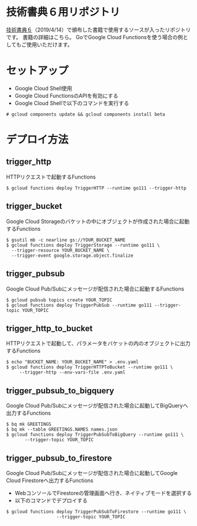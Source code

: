# 技術書典６用リポジトリ
[技術書典６](https://techbookfest.org/event/tbf06)（2019/4/14）で頒布した書籍で使用するソースが入ったリポジトリです。
書籍の詳細はこちら。
GoでGoogle Cloud Functionsを使う場合の例としてもご使用いただけます。

# セットアップ
- Google Cloud Shell使用
- Google Cloud FunctionsのAPIを有効にする
- Google Cloud Shellで以下のコマンドを実行する

```shell
# gcloud components update && gcloud components install beta
```


# デプロイ方法
## trigger_http
HTTPリクエストで起動するFunctions
```shell
$ gcloud functions deploy TriggerHTTP --runtime go111 --trigger-http
```

## trigger_bucket
Google Cloud Storageのバケットの中にオブジェクトが作成された場合に起動するFunctions

```shell
$ gsutil mb -c nearline gs://YOUR_BUCKET_NAME
$ gcloud functions deploy TriggerStorage --runtime go111 \
  --trigger-resource YOUR_BUCKET_NAME \ 
  --trigger-event google.storage.object.finalize
```

## trigger_pubsub
Google Cloud Pub/Subにメッセージが配信された場合に起動するFunctions

```shell
$ gcloud pubsub topics create YOUR_TOPIC
$ gcloud functions deploy TriggerPubSub --runtime go111 --trigger-topic YOUR_TOPIC
```


## trigger_http_to_bucket
HTTPリクエストで起動して、パラメータをバケットの内のオブジェクトに出力するFunctions

```shell
$ echo "BUCKET_NAME: YOUR_BUCKET_NAME" > .env.yaml
$ gcloud functions deploy TriggerHTTPToBucket --runtime go111 \
     --trigger-http --env-vars-file .env.yaml
```

## trigger_pubsub_to_bigquery  
Google Cloud Pub/Subにメッセージが配信された場合に起動してBigQueryへ出力するFunctions

```shell
$ bq mk GREETINGS
$ bq mk --table GREETINGS.NAMES names.json
$ gcloud functions deploy TriggerPubSubToBigQuery --runtime go111 \
       --trigger-topic YOUR_TOPIC
```

## trigger_pubsub_to_firestore
Google Cloud Pub/Subにメッセージが配信された場合に起動してGoogle Cloud Firestoreへ出力するFunctions

- WebコンソールでFirestoreの管理画面へ行き、ネイティブモードを選択する
- 以下のコマンドでデプロイする
```shell
$ gcloud functions deploy TriggerPubSubToFirestore --runtime go111 \
                   --trigger-topic YOUR_TOPIC
```
